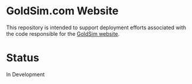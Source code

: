 # GoldSim.com Website
This repository is intended to support deployment efforts associated with the code responsible for the [GoldSim website](https://www.goldsim.com).

# Status
In Development
